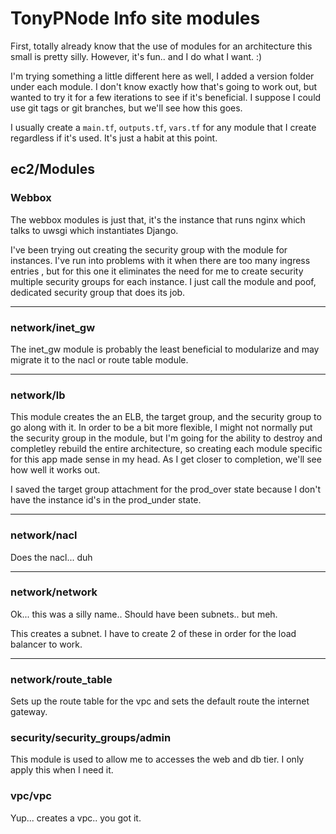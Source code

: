 # TonyPNode Info site modules
First, totally already know that the use of modules for 
an architecture this small is pretty silly. However, it's fun.. and I do
what I want. :)

I'm trying something a little different here as well, I added a version
folder under each module. I don't know exactly how that's going to work
out, but wanted to try it for a few iterations to see if it's beneficial.
I suppose I could use git tags or git branches, but we'll see how this goes.

I usually create a `main.tf`, `outputs.tf`, `vars.tf` for any module that 
I create regardless if it's used. It's just a habit at this point.


## ec2/Modules

### Webbox
The webbox modules is just that, it's the instance that runs nginx which 
talks to uwsgi which instantiates Django.

I've been trying out creating the security group with the module for instances.
I've run into problems with it when there are too many ingress entries
, but for this one it eliminates the need for me to create security multiple
security groups for each instance. I just call the module and poof, dedicated
security group that does its job. 
___

### network/inet_gw
The inet_gw module is probably the least beneficial to modularize and may 
migrate it to the nacl or route table module.

___

### network/lb
This module creates the an ELB, the target group, and the security group to go along with it.
In order to be a bit more flexible, I might not normally put the security group
in the module, but I'm going for the ability to destroy and completley rebuild
the entire architecture, so creating each module specific for this app
made sense in my head. As I get closer to completion, we'll see how well it works out.

I saved the target group attachment for the prod_over state because I don't have the
instance id's in the prod_under state. 

___

### network/nacl
Does the nacl... duh

___

### network/network
Ok... this was a silly name.. Should have been subnets.. but meh.

This creates a subnet. I have to create 2 of these in order for the 
load balancer to work.


___

### network/route_table
Sets up the route table for the vpc and sets the default route the internet
gateway.

### security/security_groups/admin
This module is used to allow me to accesses the web and db tier. I only apply this
when I need it. 

### vpc/vpc
Yup... creates a vpc.. you got it.
